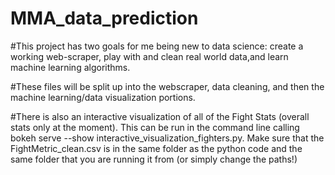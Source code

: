 # MMA_data_prediction

#This project has two goals for me being new to data science: create a working web-scraper, play with and clean real world data,and learn machine learning algorithms. 

#These files will be split up into the webscraper, data cleaning, and then the machine learning/data visualization portions.

#There is also an interactive visualization of all of the Fight Stats (overall stats only at the moment). This can be run in the command line calling bokeh serve --show interactive_visualization_fighters.py. Make sure that the FightMetric_clean.csv is in the same folder as the python code and the same folder that you are running it from (or simply change the paths!)
